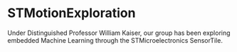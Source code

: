 # STMotionExploration
Under Distinguished Professor William Kaiser, our group has been exploring embedded Machine Learning through the STMicroelectronics SensorTile.

